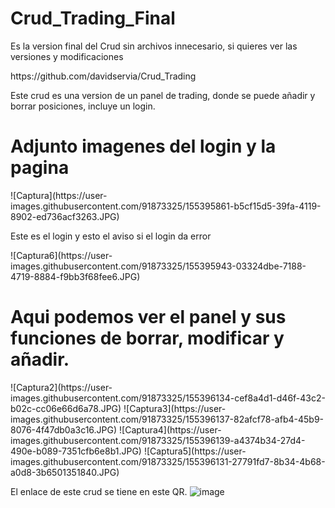 # Crud_Trading_Final
<p>Es la version final del Crud sin archivos innecesario, si quieres ver las versiones y modificaciones</p>
<p>https://github.com/davidservia/Crud_Trading</p>
<p>Este crud es una version de un panel de trading, donde se puede añadir y borrar posiciones, incluye un login.</p>
<h1>Adjunto imagenes del login y la pagina</h1>
![Captura](https://user-images.githubusercontent.com/91873325/155395861-b5cf15d5-39fa-4119-8902-ed736acf3263.JPG)
<p> Este es el login y esto el aviso si el login da error</p>
![Captura6](https://user-images.githubusercontent.com/91873325/155395943-03324dbe-7188-4719-8884-f9bb3f68fee6.JPG)
<h1>Aqui podemos ver el panel y sus funciones de borrar, modificar y añadir.</h1>
![Captura2](https://user-images.githubusercontent.com/91873325/155396134-cef8a4d1-d46f-43c2-b02c-cc06e66d6a78.JPG)
![Captura3](https://user-images.githubusercontent.com/91873325/155396137-82afcf78-afb4-45b9-8076-4f47db0a3c16.JPG)
![Captura4](https://user-images.githubusercontent.com/91873325/155396139-a4374b34-27d4-490e-b089-7351cfb6e8b1.JPG)
![Captura5](https://user-images.githubusercontent.com/91873325/155396131-27791fd7-8b34-4b68-a0d8-3b6501351840.JPG)

El enlace de este crud se tiene en este QR.
![image](https://user-images.githubusercontent.com/91873325/155396378-fbbe2377-7440-4ef2-9d56-aaec6b6a9c65.png)

